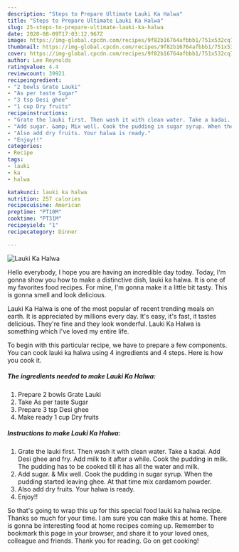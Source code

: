 ```yaml
---
description: "Steps to Prepare Ultimate Lauki Ka Halwa"
title: "Steps to Prepare Ultimate Lauki Ka Halwa"
slug: 25-steps-to-prepare-ultimate-lauki-ka-halwa
date: 2020-08-09T17:03:12.967Z
image: https://img-global.cpcdn.com/recipes/9f82b16764afbbb1/751x532cq70/lauki-ka-halwa-recipe-main-photo.jpg
thumbnail: https://img-global.cpcdn.com/recipes/9f82b16764afbbb1/751x532cq70/lauki-ka-halwa-recipe-main-photo.jpg
cover: https://img-global.cpcdn.com/recipes/9f82b16764afbbb1/751x532cq70/lauki-ka-halwa-recipe-main-photo.jpg
author: Lee Reynolds
ratingvalue: 4.4
reviewcount: 39921
recipeingredient:
- "2 bowls Grate Lauki"
- "As per taste Sugar"
- "3 tsp Desi ghee"
- "1 cup Dry fruits"
recipeinstructions:
- "Grate the lauki first. Then wash it with clean water. Take a kadai. Add Desi ghee and fry. Add milk to it after a while. Cook the pudding in milk. The pudding has to be cooked till it has all the water and milk."
- "Add sugar. &amp; Mix well. Cook the pudding in sugar syrup. When the pudding started leaving ghee. At that time mix cardamom powder."
- "Also add dry fruits. Your halwa is ready."
- "Enjoy!!"
categories:
- Recipe
tags:
- lauki
- ka
- halwa

katakunci: lauki ka halwa 
nutrition: 257 calories
recipecuisine: American
preptime: "PT10M"
cooktime: "PT31M"
recipeyield: "1"
recipecategory: Dinner

---
```



![Lauki Ka Halwa](https://img-global.cpcdn.com/recipes/9f82b16764afbbb1/751x532cq70/lauki-ka-halwa-recipe-main-photo.jpg)

Hello everybody, I hope you are having an incredible day today. Today, I'm gonna show you how to make a distinctive dish, lauki ka halwa. It is one of my favorites food recipes. For mine, I'm gonna make it a little bit tasty. This is gonna smell and look delicious.

Lauki Ka Halwa is one of the most popular of recent trending meals on earth. It is appreciated by millions every day. It's easy, it's fast, it tastes delicious. They're fine and they look wonderful. Lauki Ka Halwa is something which I've loved my entire life.




To begin with this particular recipe, we have to prepare a few components. You can cook lauki ka halwa using 4 ingredients and 4 steps. Here is how you cook it.

<!--inarticleads1-->

##### The ingredients needed to make Lauki Ka Halwa:

1. Prepare 2 bowls Grate Lauki
1. Take As per taste Sugar
1. Prepare 3 tsp Desi ghee
1. Make ready 1 cup Dry fruits




<!--inarticleads2-->

##### Instructions to make Lauki Ka Halwa:

1. Grate the lauki first. Then wash it with clean water. Take a kadai. Add Desi ghee and fry. Add milk to it after a while. Cook the pudding in milk. The pudding has to be cooked till it has all the water and milk.
1. Add sugar. &amp; Mix well. Cook the pudding in sugar syrup. When the pudding started leaving ghee. At that time mix cardamom powder.
1. Also add dry fruits. Your halwa is ready.
1. Enjoy!!




So that's going to wrap this up for this special food lauki ka halwa recipe. Thanks so much for your time. I am sure you can make this at home. There is gonna be interesting food at home recipes coming up. Remember to bookmark this page in your browser, and share it to your loved ones, colleague and friends. Thank you for reading. Go on get cooking!
